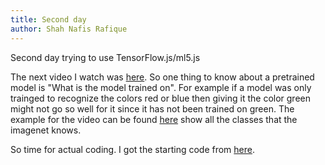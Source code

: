 ```yaml
---
title: Second day
author: Shah Nafis Rafique
---
```


Second day trying to use TensorFlow.js/ml5.js

<!--truncate-->

The next video I watch was
[here](https://www.youtube.com/watch?v=yNkAuWz5lnY&list=PLRqwX-V7Uu6YPSwT06y_AEYTqIwbeam3y).
So one thing to know about a pretrained model is "What is the model trained on".
For example if a model was only trainged to recognize the colors red or blue
then giving it the color green might not go so well for it since it has not been
trained on green. The example for the video can be found
[here](https://github.com/ml5js/ml5-library/blob/a7ef75408d35e9dd1b89f3d4bcb36783cb966590/src/utils/IMAGENET_CLASSES.js)
show all the classes that the imagenet knows.

So time for actual coding. I got the starting code from [here](https://github.com/CodingTrain/website/tree/master/learning/ml5/1.1_image_classification/P5).
